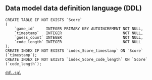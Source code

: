 ## Data model data definition language (DDL)

```sqlite
CREATE TABLE IF NOT EXISTS `Score`
(
    `game_id`     INTEGER PRIMARY KEY AUTOINCREMENT NOT NULL,
    `timestamp`   INTEGER                           NOT NULL,
    `guess_count` INTEGER                           NOT NULL,
    `code_length` INTEGER                           NOT NULL
);
CREATE INDEX IF NOT EXISTS `index_Score_timestamp` ON `Score` (`timestamp`);
CREATE INDEX IF NOT EXISTS `index_Score_code_length` ON `Score` (`code_length`);
```
[`ddl.sql`](sql/ddl.sql)